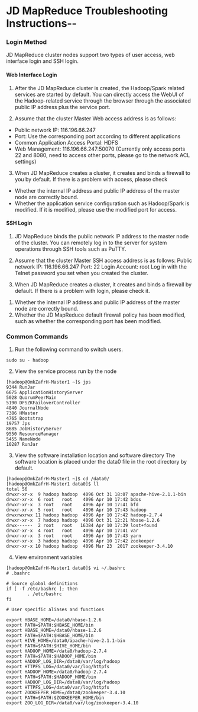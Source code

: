 # JD MapReduce Troubleshooting Instructions--

### Login Method
JD MapReduce cluster nodes support two types of user access, web interface login and SSH login.

#### Web Interface Login

1. After the JD MapReduce cluster is created, the Hadoop/Spark related services are started by default. You can directly access the WebUI of the Hadoop-related service through the browser through the associated public IP address plus the service port.

2. Assume that the cluster Master Web access address is as follows:
* Public network IP: 116.196.66.247
* Port: Use the corresponding port according to different applications
* Common Application Access Portal: HDFS 
* Web Management: 116.196.66.247:50070 
 (Currently only access ports 22 and 8080, need to access other ports, please go to the network ACL settings)

3. When JD MapReduce creates a cluster, it creates and binds a firewall to you by default. If there is a problem with access, please check
* Whether the internal IP address and public IP address of the master node are correctly bound.
* Whether the application service configuration such as Hadoop/Spark is modified. If it is modified, please use the modified port for access. 

#### SSH Login 

1. JD MapReduce binds the public network IP address to the master node of the cluster. You can remotely log in to the server for system operations through SSH tools such as PuTTY.

2. Assume that the cluster Master SSH access address is as follows:
Public network IP: 116.196.66.247
Port: 22
Login Account: root
Log in with the Telnet password you set when you created the cluster. 

3. When JD MapReduce creates a cluster, it creates and binds a firewall by default. If there is a problem with login, please check it.

1) Whether the internal IP address and public IP address of the master node are correctly bound. 
2) Whether the JD MapReduce default firewall policy has been modified, such as whether the corresponding port has been modified.

###  Common Commands
1. Run the following command to switch users.
```
sudo su - hadoop
```
2. View the service process run by the node
```
[hadoop@OmkZafrH-Master1 ~]$ jps
9344 RunJar
6675 ApplicationHistoryServer
5028 QuorumPeerMain
5190 DFSZKFailoverController
4840 JournalNode
7386 HMaster
4765 Bootstrap
19757 Jps
8685 JobHistoryServer
9550 ResourceManager
5455 NameNode
10287 RunJar
```
3. View the software installation location and software directory
The software location is placed under the data0 file in the root directory by default.
```
[hadoop@OmkZafrH-Master1 ~]$ cd /data0/
[hadoop@OmkZafrH-Master1 data0]$ ll
total 56
drwxr-xr-x  9 hadoop hadoop  4096 Oct 31 18:07 apache-hive-2.1.1-bin
drwxr-xr-x  6 root   root    4096 Apr 10 17:42 bdos
drwxr-xr-x  3 root   root    4096 Apr 10 17:41 bfd
drwxr-xr-x  5 root   root    4096 Apr 10 17:43 hadoop
drwxrwxrwx 11 hadoop hadoop  4096 Apr 10 17:42 hadoop-2.7.4
drwxr-xr-x  7 hadoop hadoop  4096 Oct 31 12:21 hbase-1.2.6
drwx------  2 root   root   16384 Apr 10 17:39 lost+found
drwxr-xr-x  4 root   root    4096 Apr 10 17:41 var
drwxr-xr-x  3 root   root    4096 Apr 10 17:43 yarn
drwxr-xr-x  3 hadoop hadoop  4096 Apr 10 17:42 zookeeper
drwxr-xr-x 10 hadoop hadoop  4096 Mar 23  2017 zookeeper-3.4.10
```
4. View environment variables
```
[hadoop@OmkZafrH-Master1 data0]$ vi ~/.bashrc 
# .bashrc

# Source global definitions
if [ -f /etc/bashrc ]; then
        . /etc/bashrc
fi

# User specific aliases and functions

export HBASE_HOME=/data0/hbase-1.2.6
export PATH=$PATH:$HBASE_HOME/bin
export HBASE_HOME=/data0/hbase-1.2.6
export PATH=$PATH:$HBASE_HOME/bin
export HIVE_HOME=/data0/apache-hive-2.1.1-bin
export PATH=$PATH:$HIVE_HOME/bin
export HADOOP_HOME=/data0/hadoop-2.7.4
export PATH=$PATH:$HADOOP_HOME/bin
export HADOOP_LOG_DIR=/data0/var/log/hadoop
export HTTPFS_LOG=/data0/var/log/httpfs
export HADOOP_HOME=/data0/hadoop-2.7.4
export PATH=$PATH:$HADOOP_HOME/bin
export HADOOP_LOG_DIR=/data0/var/log/hadoop
export HTTPFS_LOG=/data0/var/log/httpfs
export ZOOKEEPER_HOME=/data0/zookeeper-3.4.10
export PATH=$PATH:$ZOOKEEPER_HOME/bin
export ZOO_LOG_DIR=/data0/var/log/zookeeper-3.4.10     
```

